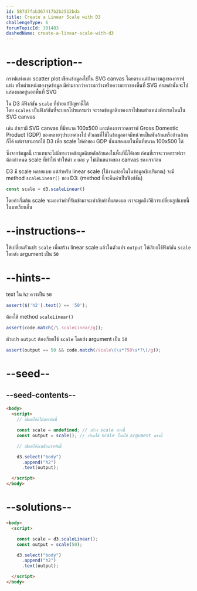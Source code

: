 ```yaml
---
id: 587d7fab367417b2b2512bda
title: Create a Linear Scale with D3
challengeType: 6
forumTopicId: 301483
dashedName: create-a-linear-scale-with-d3
---
```


# --description--

กราฟแท่งและ scatter plot เขียนข้อมูลงไปใน SVG canvas โดยตรง 
แต่ถ้าความสูงของกราฟแท่ง หรือตำแหน่งของจุดข้อมูล มีค่ามากกว่าความกว้างหรือความยาวของพื้นที่ SVG ค่าเหล่านั้นจะไปแสดงผลอยู่นอกพื้นที่ SVG

ใน D3 มีฟังก์ชัน `scale` ที่ช่วยแก้ปัญหานี้ได้  
โดย `scales` เป็นฟังก์ชันที่จะบอกโปรแกรมว่า จะวาดข้อมูลดิบของเราไปบนตำแหน่งพิกเซลไหนใน SVG canvas

เช่น ถ้าเรามี SVG canvas ที่มีขนาด 100x500 และต้องการวาดกราฟ Gross Domestic Product (GDP) ของหลายๆประเทศลงไป
ตัวเลขที่ใช้ในข้อมูลอาจมีหน่วยเป็นพันล้านหรือล้านล้านก็ได้ 
แต่เราสามารถใช้ D3 เพื่อ scale ให้ค่าของ GDP นั้นแสดงผลในพื้นที่ขนาด 100x500 ได้

ซึ่งจากข้อมูลนี้ เราแทบจะไม่มีทางวาดข้อมูลดิบหลักล้านลงในพื้นที่นี้ได้เลย 
ก่อนที่เราจะวาดกราฟเราต้องกำหนด scale ที่ทำให้ ทำให้ค่า `x` และ `y` ไม่เกินขนาดของ canvas ของเราก่อน

D3 มี scale หลายแบบ แต่สำหรับ linear scale (ใช้งานบ่อยในในข้อมูลเชิงปริมาณ) จะมี method `scaleLinear()` ของ D3:
(method นี้จะคืนค่าเป็นฟังก์ชัน)

```js
const scale = d3.scaleLinear()
```

โดยค่าเริ่มต้น scale จะมองว่าค่าที่รับเข้ามาจะเท่ากับค่าที่แสดงผล เราจะพูดถึงวิธีการเปลี่ยนรูปแบบนี้ในบทเรียนอื่น

# --instructions--

ให้เปลี่ยนตัวแปร `scale` เพื่อสร้าง linear scale
แล้วในตัวแปร `output` ให้เรียกใช้ฟังก์ชัน `scale` โดยส่ง argument เป็น `50`

# --hints--

text ใน `h2` ควรเป็น `50`

```js
assert($('h2').text() == '50');
```

ต้องใช้ method `scaleLinear()`

```js
assert(code.match(/\.scaleLinear/g));
```

ตัวแปร `output` ต้องเรียกใช้ `scale` โดยส่ง argument เป็น `50`

```js
assert(output == 50 && code.match(/scale\(\s*?50\s*?\)/g));
```

# --seed--

## --seed-contents--

```html
<body>
  <script>
    // เขียนโค้ดใต้บรรทัดนี้

    const scale = undefined; // สร้าง scale ตรงนี้
    const output = scale(); // เรียกใช้ scale โดยใช้ argument ตรงนี้

    // เขียนโค้ดเหนือบรรทัดนี้

    d3.select("body")
      .append("h2")
      .text(output);

  </script>
</body>
```

# --solutions--

```html
<body>
  <script>

    const scale = d3.scaleLinear();
    const output = scale(50); 

    d3.select("body")
      .append("h2")
      .text(output);

  </script>
</body>
```
